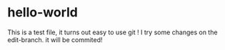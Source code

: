 # hello-world
This is a test file, it turns out easy to use git !
I try some changes on the edit-branch. it will be commited!
